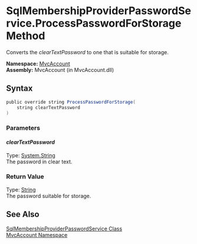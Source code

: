 SqlMembershipProviderPasswordService.ProcessPasswordForStorage Method
=====================================================================
Converts the *clearTextPassword* to one that is suitable for storage.

**Namespace:** [MvcAccount][1]  
**Assembly:** MvcAccount (in MvcAccount.dll)

Syntax
------

```csharp
public override string ProcessPasswordForStorage(
	string clearTextPassword
)
```

### Parameters

#### *clearTextPassword*
Type: [System.String][2]  
The password in clear text.

### Return Value
Type: [String][2]  
The password suitable for storage.

See Also
--------
[SqlMembershipProviderPasswordService Class][3]  
[MvcAccount Namespace][1]  

[1]: ../README.md
[2]: http://msdn2.microsoft.com/en-us/library/s1wwdcbf
[3]: README.md